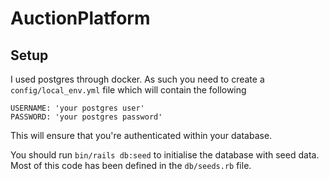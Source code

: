 # AuctionPlatform

## Setup
I used postgres through docker. As such you need to create a `config/local_env.yml` file which will contain the following
```
USERNAME: 'your postgres user'
PASSWORD: 'your postgres password'
```
This will ensure that you're authenticated within your database. 

You should run `bin/rails db:seed` to initialise the database with seed data. Most of this code has been defined in the `db/seeds.rb` file.